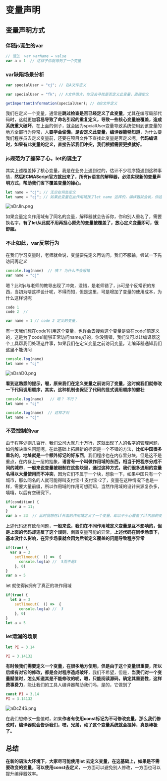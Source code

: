 # 变量声明

## 变量声明方式

### 伴随js诞生的var

```js
// 语法  var varName = value
var a = 1  // 这样子你就得到了一个变量
```

### var缺陷场景分析

```js
var specialUser = "cj"; // 在A文件定义
 
var specialUser = "fk"; // A文件很大，你没去寻找是否定义此变量，直接定义

getImportantInformation(specialUser); // 在B文件定义

```

我们在定义一个变量，通常是**跳过检查是否已经定义了此变量**，尤其在编写局部代码时，这就更加**容易导致了命名引起的重复定义，导致一些核心变量被覆盖，造成系统重大破坏**，在上面的例子，就会因为spcialUser变量导致系统使用到该变量的地方全部行为异常，人**要学会偷懒，是否定义此变量，编译器能够知道**，为什么要我们程序员去定义变量前，还要在项目文件下查找此变量是否定义呢，**代码编译时，如果有此变量的定义，直接告诉我们冲突，我们根据需要更换就好**。


### js规范为了操碎了心，let的诞生了

其实上述覆盖掉了核心变量，我是在业务上遇到过的，估计不少程序猿遇到这种事情，**然后ECMAScript官方就出来了，所有js语言的解释器，必须实现新的变量声明方式，帮助我们省下覆盖变量的操心。**

```js
let name = "cj"; // 无论在何处定义
let name = "cj"; // 如果此变量在此作用域找了let name 这样的，编译器就会说，你这个名字用过了，要换个名字。
```

![nDrJln.png](https://s2.ax1x.com/2019/09/12/nDrJln.png)

如果变量定义作用域有了同名的变量，解释器就会告诉你，你和别人重名了，需要换名字，**有了let从此就不用再担心原先的变量被覆盖了，放心定义变量即可，很舒服。**


### 不止如此，var反常行为

在我们学习变量时，老师就会说，变量要先定义再访问，我们不服输，尝试一下先访问再定义

```js
console.log(name)  // 咦？ 为什么不会报错
var name = "cj"
```

嗯？此时js与老师的教导出现了冲突，没错，是老师错了，js可是个反常识的东西，当初为啥这样设计呢，不得而知，但是这里，可是增加了变量的使用成本，为什么这样说呢

```js
code 1
code 2  //

var name = 1 // code 2 定义的变量，
```

有一天我们想在code1引用这个变量，也许会去搜索这个变量是否在code1前定义的，这是为了code1能够正常访问name,好的，你没猜错，我们又可以让编译器这个工具帮我们处理这件事，如果我们在定义变量之前访问变量，让编译器通知我们这里不能访问

```js
console.log(name)  
let name = "cj"
```

![nDshD0.png](https://s2.ax1x.com/2019/09/12/nDshD0.png)


**看到这熟悉的提示，喔，原来我们在定义变量之前访问了变量，这时候我们就修改一下代码调用顺序，其实，这种机制也保证了代码的显式调用顺序的健壮**

```js
console.log(name)   // 嗯？ 不行？
let name = "cj"

console.log(name)  // 这样才对
let name = "cj"
```

### 不受控制的var

由于程序少则几百行，我们公司大就几十万行，这就出现了人的名字的管理问题，如何解决重名问题呢，在此基础上拓展新的标识是一个不错的方法，**比如中国很多重名的，地址就是一个额外标记的好东西**，我们程序也在内存里分块，但是这不是重点，在内存上一层的抽象，**语言有一个叫做作用域的东西，相当于把程序分成不同的城市**，**一般来说变量被限制在这些块里，通过这种方式，我们很多通用的变量名得以大量使用而不冲突**，因为它们不属于一个块，想象一下，如果中国只有一个城市，那么同名的人就可能得叫支付宝-1 支付宝-2了，变量在这种情况下也是一样，需要大量前缀，所以作用域的作用可想而知，当然作用域的设计来源复杂多，嘻嘻，以后有空研究下，

```js
if(condition) {
  var a = 11;
}
var a = 33  // 此时我想在if外面的作用域定义了一个变量，却以不小心覆盖了if内部的变量a，导致程序异常
```

上述代码还有致命问题，**一般来说，我们在不同作用域定义变量是互不影响的，但是上面的代码却违反了这个规则**，倒置变量可能的异常，**上述代码在同步场景下，基本没什么影响，在异步场景就会因为后者定义覆盖的问题导致程序异常**

```js
if(true) {
  var a = 3
    setTimeout(  () =>  {
      console.log(a) //  5而不是3
    }, 0)
}
var a = 5
```

let 就使得js拥有了真正的块作用域

```js
if(true) {
  let a = 3
    setTimeout(  () =>  {
      console.log(a) //  3
    }, 0)
}
let a = 5
```

### let遗漏的场景


```js
let PI = 3.14

PI = 3.14132
```

**有时候我们需要定义一个变量，在很多地方使用，但是由于这个变量很重要，所以后续有对它的修改，都是会对程序造成破坏**，我们不希望，但是，**当我们对一个变量赋值时，怎么知道其是不能修改的呢，嗯，只能阅读源码，确定其重要性，这样费事费力**，能让我们的工具人编译器帮助我们吗，是的，它做到了

```js
const PI = 3.14
PI = 3.14132
```

![nDcZ4S.png](https://s2.ax1x.com/2019/09/13/nDcZ4S.png)

在我们想修改一些值时，如果**作者有使用const标记为不可修改变量，那么我们修改时，编译器就会告诉我们，嘿，兄弟，动了这个变量系统就会挂掉，真是棒极了。**

## 总结

**在新的语法大环境下，大家尽可能使用let 去定义变量，在这基础上，如果是不需要改变的变量，可以使用const去定义**，一方面可以避免别人修改，一方面也可以提升编译器效率。



